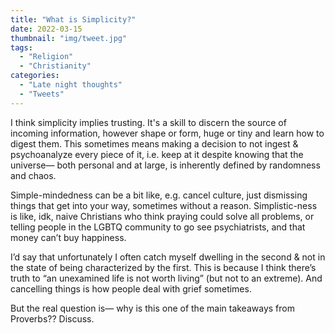 ```yaml
---
title: "What is Simplicity?"
date: 2022-03-15
thumbnail: "img/tweet.jpg"
tags:
  - "Religion"
  - "Christianity"
categories:
  - "Late night thoughts"
  - "Tweets"
---
```


I think simplicity implies trusting. It's a skill to discern the source of incoming information, however shape or form, huge or tiny and learn how to digest them. This sometimes means making a decision to not ingest & psychoanalyze every piece of it, i.e. keep at it despite knowing that the universe— both personal and at large, is inherently defined by randomness and chaos.

Simple-mindedness can be a bit like, e.g. cancel culture, just dismissing things that get into your way, sometimes without a reason. Simplistic-ness is like, idk, naive Christians who think praying could solve all problems, or telling people in the LGBTQ community to go see psychiatrists, and that money can’t buy happiness.

I’d say that unfortunately I often catch myself dwelling in the second & not in the state of being characterized by the first. This is because I think there’s truth to “an unexamined life is not worth living” (but not to an extreme). And cancelling things is how people deal with grief sometimes.

But the real question is— why is this one of the main takeaways from Proverbs?? Discuss.